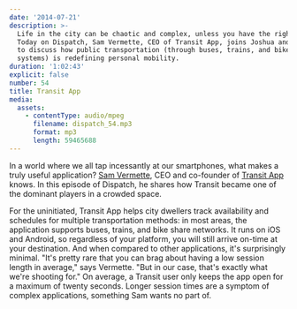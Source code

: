 ```yaml
---
date: '2014-07-21'
description: >-
  Life in the city can be chaotic and complex, unless you have the right tools.
  Today on Dispatch, Sam Vermette, CEO of Transit App, joins Joshua and Nicholas
  to discuss how public transportation (through buses, trains, and bike sharing
  systems) is redefining personal mobility.
duration: '1:02:43'
explicit: false
number: 54
title: Transit App
media:
  assets:
    - contentType: audio/mpeg
      filename: dispatch_54.mp3
      format: mp3
      length: 59465688
---
```

In a world where we all tap incessantly at our smartphones, what makes a truly useful application? [Sam Vermette](http://samvermette.com), CEO and co-founder of [Transit App](http://thetransitapp.com) knows. In this episode of Dispatch, he shares how Transit became one of the dominant players in a crowded space.

For the uninitiated, Transit App helps city dwellers track availability and schedules for multiple transportation methods: in most areas, the application supports buses, trains, and bike share networks. It runs on iOS and Android, so regardless of your platform, you will still arrive on-time at your destination. And when compared to other applications, it's surprisingly minimal. "It's pretty rare that you can brag about having a low session length in average," says Vermette. "But in our case, that's exactly what we're shooting for." On average, a Transit user only keeps the app open for a maximum of twenty seconds. Longer session times are a symptom of complex applications, something Sam wants no part of.
